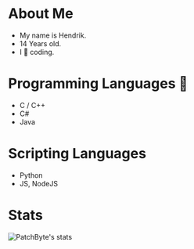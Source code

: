<!--
**PatchByte/PatchByte** is a ✨ _special_ ✨ repository because its `README.md` (this file) appears on your GitHub profile.

Here are some ideas to get you started:

- 🔭 I’m currently working on ...
- 🌱 I’m currently learning ...
- 👯 I’m looking to collaborate on ...
- 🤔 I’m looking for help with ...
- 💬 Ask me about ...
- 📫 How to reach me: ...
- 😄 Pronouns: ...
- ⚡ Fun fact: ...
-->

# About Me

- My name is Hendrik.
- 14 Years old.
- I 💚 coding.

# Programming Languages 🎨
- C / C++
- C#
- Java

# Scripting Languages
- Python
- JS, NodeJS

# Stats
![PatchByte's stats](https://github-readme-stats.vercel.app/api?username=PatchByte&theme=gruvbox&show_icons=true)
